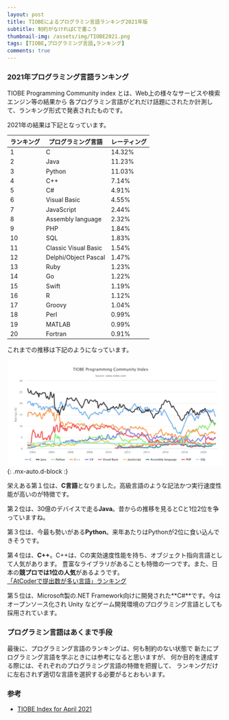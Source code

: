 ```yaml
---
layout: post
title: TIOBEによるプログラミン言語ランキング2021年版
subtitle: 制約がなければCで書こう
thumbnail-img: /assets/img/TIOBE2021.png
tags: [TIOBE,プログラミング言語,ランキング]
comments: true
---
```


### 2021年プログラミング言語ランキング
TIOBE Programming Community index とは、Web上の様々なサービスや検索エンジン等の結果から
各プログラミン言語がどれだけ話題にされたか計測して、ランキング形式で発表されたものです。

2021年の結果は下記となっています。

|  ランキング  |  プログラミング言語  |  レーティング  |
| ---- | ---- | ---- |
|  1  |  C  |  14.32%  |
|  2  |  Java  |  11.23%  |
|  3  |  Python  |  11.03%  |
|  4  |  C++  |  7.14%  |
|  5  |  C#  |  4.91%  |
|  6  |  Visual Basic  |  4.55%  |
|  7  |  JavaScript  |  2.44%  |
|  8  |  Assembly language  |  2.32%  |
|  9  |  PHP  |  1.84%  |
|  10  |  SQL  |  1.83%  |
|  11  |  Classic Visual Basic  |  1.54%  |
|  12  |  Delphi/Object Pascal  |  1.47%  |
|  13  |  Ruby  |  1.23%  |
|  14  |  Go  |  1.22%  |
|  15  |  Swift  |  1.19%  |
|  16  |  R  |  1.12%  |
|  17  |  Groovy  |  1.04%  |
|  18  |  Perl  |  0.99%  |
|  19  |  MATLAB  |  0.99%  |
|  20  |  Fortran  |  0.91%  |

これまでの推移は下記のようになっています。

![TIOBE2021.png](/assets/img/TIOBE2021.png){: .mx-auto.d-block :}

栄えある第１位は、**C言語**となりました。高級言語のような記法かつ実行速度性能が高いのが特徴です。

第２位は、30億のデバイスで走る**Java**。昔からの推移を見るとCと1位2位を争っていますね。

第３位は、今最も勢いがある**Python**。来年あたりはPythonが2位に食い込んできそうです。

第４位は、**C++**。C++は、Cの実効速度性能を持ち、オブジェクト指向言語として人気があります。
豊富なライブラリがあることも特徴の一つです。また、日本の**競プロでは1位の人気**があるようです。  
[「AtCoderで提出数が多い言語」ランキング](https://qiita.com/knakajima3027/items/809be5abe5c3d9f29ee7)

第５位は、Microsoft製の.NET Framework向けに開発された**C#**です。今はオープンソース化され Unity などゲーム開発環境のプログラミング言語としても採用されています。

### プログラミン言語はあくまで手段
最後に、プログラミング言語のランキングは、何も制約のない状態で
新たにプログラミング言語を学ぶときには参考になると思いますが、
何か目的を達成する際には、それぞれのプログラミング言語の特徴を把握して、
ランキングだけに左右されず適切な言語を選択する必要がるとおもいます。

### 参考
- [TIOBE Index for April 2021](https://www.tiobe.com/tiobe-index/?20210404)